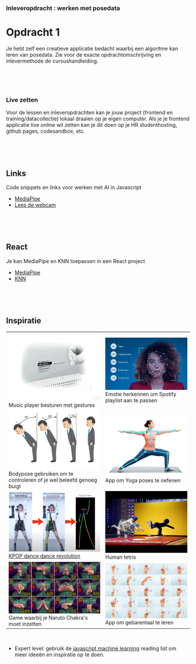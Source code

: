 ### Inleveropdracht : werken met posedata

# Opdracht 1

Je hebt zelf een creatieve applicatie bedacht waarbij een algoritme kan leren van posedata. Zie voor de exacte opdrachtomschrijving en inlevermethode de cursushandleiding.

<br><br><br>

### Live zetten

Voor de lessen en inleveropdrachten kan je jouw project (frontend en training/datacollectie) lokaal draaien op je eigen computer. Als je je frontend applicatie live online wil zetten kan je dit doen op je HR studenthosting, github pages, codesandbox, etc.

<br><br><br>


## Links

Code snippets en links voor werken met AI in Javascript

- [MediaPipe](https://mediapipe-studio.webapps.google.com/home)
- [Lees de webcam](./snippets/camera.md)

<br><br><br>


## React

Je kan MediaPipe en KNN toepassen in een React project

- [MediaPipe](./snippets/react.md)
- [KNN](./snippets/reactknn.md)


<br><br><br>

## Inspiratie

|  |  |
|--|--|
| <img src="./images/audiobutton.gif" width="400"><br>Music player besturen met gestures |<img src="./images/emotion.png" width="400"><br>Emotie herkennen om Spotify playlist aan te passen | 
| <img src="./images/politeness.png" width="400"><br>Bodypose gebruiken om te controleren of je wel beleefd genoeg buigt |<img src="./images/yoga.png" width="400"><br>App om Yoga poses te oefenen | 
| <img src="./images/kpopdance.png" width="400"><br>[KPOP dance dance revolution](https://www.youtube.com/watch?v=X-mX5PhYYRQ) |<img src="./images/humantetris.jpg" width="400"><br>Human tetris | 
| <img src="./images/naruto.png" width="400"><br>Game waarbij je Naruto Chakra's moet inzetten |<img src="./images/signs.webp" width="400"><br>App om gebarentaal te leren | 

<br>

- Expert level: gebruik de [javascript machine learning](https://github.com/HR-CMGT/Javascript-Machine-Learning) reading list om meer ideeën en inspiratie op te doen.



